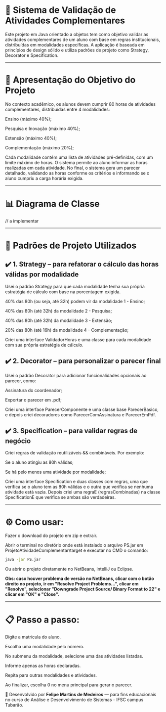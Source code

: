 # 📌 Sistema de Validação de Atividades Complementares #

Este projeto em Java orientado a objetos tem como objetivo validar as atividades complementares de um aluno com base em regras institucionais, distribuídas em modalidades específicas. A aplicação é baseada em princípios de design sólido e utiliza padrões de projeto como Strategy, Decorator e Specification.

---

# 🚀 Apresentação do Objetivo do Projeto

No contexto acadêmico, os alunos devem cumprir 80 horas de atividades complementares, distribuídas entre 4 modalidades:

Ensino (máximo 40%);

Pesquisa e Inovação (máximo 40%);

Extensão (máximo 40%);

Complementação (máximo 20%);

Cada modalidade contém uma lista de atividades pré-definidas, com um limite máximo de horas. O sistema permite ao aluno informar as horas realizadas em cada atividade. No final, o sistema gera um parecer detalhado, validando as horas conforme os critérios e informando se o aluno cumpriu a carga horária exigida.

---

# 📊 Diagrama de Classe

// a implementar

---

# 📌 Padrões de Projeto Utilizados

## ✔️ 1. Strategy – para refatorar o cálculo das horas válidas por modalidade
Usei o padrão Strategy para que cada modalidade tenha sua própria estratégia de cálculo com base na porcentagem exigida.

40% das 80h (ou seja, até 32h) podem vir da modalidade 1 - Ensino;

40% das 80h (até 32h) da modalidade 2 - Pesquisa;

40% das 80h (até 32h) da modalidade 3 - Extensão;

20% das 80h (até 16h) da modalidade 4 - Complementação;

Criei uma interface ValidadorHoras e uma classe para cada modalidade com sua própria estratégia de cálculo.

## ✔️ 2. Decorator – para personalizar o parecer final
Usei o padrão Decorator para adicionar funcionalidades opcionais ao parecer, como:

Assinatura do coordenador;

Exportar o parecer em .pdf;

Criei uma interface ParecerComponente e uma classe base ParecerBasico, e depois criei decoradores como ParecerComAssinatura e ParecerEmPdf.

## ✔️ 3. Specification – para validar regras de negócio
Criei regras de validação reutilizáveis && combináveis. Por exemplo:

Se o aluno atingiu as 80h válidas;

Se há pelo menos uma atividade por modalidade;

Criei uma interface Specification e duas classes com regras, uma que verifica se o aluno tem as 80h válidas e o outra que verifica se nenhuma atividade está vazia. Depois criei uma 
regraE (regrasCombinadas) na classe SpecificationE que verifica se ambas são verdadeiras.

---

# ⚙️ Como usar:

Fazer o download do projeto em zip e extrair.

Abrir o terminal no diretório onde está instalado o arquivo PS.jar em ProjetoAtividadeComplementar\target e executar no CMD o comando:
```sh
java -jar PS.jar
```
Ou abrir o projeto diretamente no NetBeans, IntelliJ ou Eclipse.

**Obs: caso houver problema de versão no NetBeans, clicar com o botão direito no projeto, ir em "Resolve Project Problems...", clicar em "Resolve", selecionar "Downgrade Project Source/ Binary Format to 22" e clicar em "OK" e "Close".**

---

# 📋 Passo a passo:

Digite a matrícula do aluno.

Escolha uma modalidade pelo número.

No submenu da modalidade, selecione uma das atividades listadas.

Informe apenas as horas declaradas.

Repita para outras modalidades e atividades.

Ao finalizar, escolha 0 no menu principal para gerar o parecer.

📌 Desenvolvido por **Felipe Martins de Medeiros** — para fins educacionais no curso de Análise e Desenvolvimento de Sistemas - IFSC campus Tubarão.

